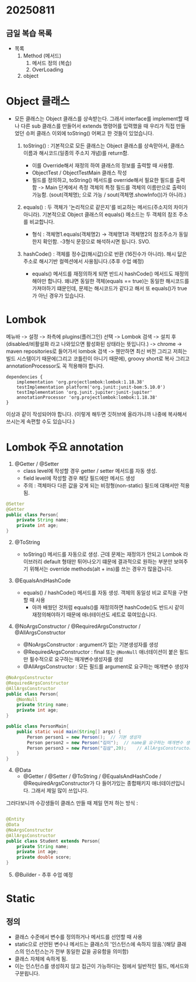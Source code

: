 # 20250811

## 금일 복습 목록
- 목록
    1. Method (메서드)
        1) 메서드 정의 (복습)
        2) OverLoading
    2. object

# Object 클래스
- 모든 클래스는 Object 클래스를 상속받는다. 그래서 interface를 implement할 때나 다른 sub 클래스를 만들어서 extends 명령어를 입력했을 때 우리가 직접 만들었던 슈퍼 클래스 이외에 toString() 어쩌고 한 것들이 있었습니다.
    1. toString() : 기본적으로 모든 클래스는 Object 클래스를 상속맏아서, 클래스 이름과 해시코드(일종의 주소지 개념)를 return함.
        - 이를 Override해서 재정의 하여 클래스의 정보를 출력할 때 사용함.
        - ObjectTest / ObjectTestMain 클래스 작성
        - 필드를 정의하고, toString() 메서드를 override해서 필요한 필드를 출력 함 -> Main 단계에서 측정 객체의 특정 필드를 객체의 이름만으로 출력이 가능함. (sout(객체명); 으로 가능 / sout(객체명.showInfo())가 아니라.)
       
    2. equals() : 두 객체가 '논리적으로 같은지'를 비교하는 메서드(주소지의 차이가 아니라). 기본적으로 Object 클래스의 equals() 메소드는 두 객체의 참조 주소를 비교합니다.
        - 형식 : 객체명1.equals(객체명2) -> 객체명1과 객체명2의 참조주소가 동일한지 확인함. -3형식 문장으로 해석하시면 됩니다. SVO.
    
    3. hashCode() : 객체를 정수값(해시값)으로 반환 (16진수가 아니라). 해시 닶은 주소로 해시기반 컬렉션에서 사용됩니다.(추후 수업 예정)
       - equals() 메서드를 재정의하게 되면 반드시 hashCode() 메서드도 재정의해야만 합니다. 왜냐면 동일한 객체(equals == true)는 동일한 해시코드를 가져야하기 떄문인데, 문제는 해시코드가 같다고 해서 또 equals()가 true가 아닌 경우가 있습니다.

# Lombok
메뉴바 -> 설정 -> 좌측에 plugins(플러그인) 선택 -> Lombok 검색 -> 설치 후 (disabled/비활설화 라고 나와있으면 활성화된 상태라는 뜻입니다.) -> chrome -> maven repositories로 들어가서 lombok 검색 -> 웬만하면 최신 버전
그리고 저희는 빌드 시스템이기 때문에(그리고 코틀린이 아니기 때문에), groovy short로 복사
그리고 annotationProcessor도 꼭 적용해야 합니다.

```
dependencies {
    implementation 'org.projectlombok:lombok:1.18.38'
    testImplementation platform('org.junit:junit-bom:5.10.0')
    testImplementation 'org.junit.jupiter:junit-jupiter'
    annotationProcessor 'org.projectlombok:lombok:1.18.38'
}
```
이상과 같이 작성되어야 합니다. (이렇게 해두면 깃허브에 올라가니까 나중에 복사해서 쓰시는게 속편할 수도 있습니다.)

# Lombok 주요 annotation
1. @Getter / @Setter
    - class level에 작성할 경우 getter / setter 메서드를 자동 생성.
    - field level에 작성할 경우 해당 필드에만 메서드 생성
    - 주의 : 객체마다 다른 값을 갖게 되는 비정형(non-static) 필드에 대해서만 적용됨.

```java
@Setter
@Getter
public class Person{
    private String name;
    private int age;
}
```

2. @ToString
    - toString() 메서드를 자동으로 생성. 근데 문제는 재정의가 안되고 Lombok 라이브러리 default 형태만 튀어나오기 떄문에 결과적으로 원하는 부분만 보여주기 위해서는 override methods(alt + ins)를 쓰는 경우가 많을겁니다.

3. @EqualsAndHashCode
    - equals() / hashCode() 메서드를 자동 생성. 객체의 동일성 비교 로직을 구현할 때 사용
      - 아까 배웠던 것처럼 equals()를 재정의하면 hashCode()도 반드시 같이 재정의해야하기 때문에 애너테이션도 세트로 묶여있습니다.

4. @NoArgsConstructor / @RequiredArgsConstructor / @AllArgsConstructor
    - @NoArgsConstructor : argument가 없는 기본생성자를 생성
    - @RequiredArgsConstructor : final 또는 `@NonNull` 애너테이션이 붙은 필드만 필수적으로 요구하는 매개변수생성자를 생성
    - @AllArgsConstructor : 모든 필드를 argument로 요구하는 매개변수 생성자

```java
@NoArgsConstructor
@RequiredArgsConstructor
@AllArgsConstructor
public class Person{
    @NonNull
    private String name;
    private int age;
}

public class PersonMain{
    public static void main(String[] args) {
        Person person1 = new Person();  // 기본 생성자
        Person person2 = new Person("김이");  // name을 요구하는 매개변수 생성자
        Person person3 = new Person("김삼",20);    // AllArgsConstructor
    }
}
```
4. @Data
    - @Getter / @Setter / @ToString / @EqualsAndHashCode / @RequiredArgsConstructor가 다 들어가있는 종합패키지 애너테이션입니다. 그래서 제일 많이 쓰입니다.

그러다보니까 수강생들이 클래스 만들 때 제일 먼저 하는 방식 : 
```java

@Entity
@Data
@NoArgsConstructor
@AllArgsConstructor
public class Student extends Person{
    private String name;
    private int age;
    private double score;
}
```
5. @Builder - 추후 수업 예정

# Static

## 정의
- 클래스 수준에서 변수를 정의하거나 메서드를 선언할 때 사용
- static으로 선언된 변수나 메서드는 클래스의 '인스턴스에 속하지 않음.'(해당 클래스의 인스턴스는가 전부 동일한 값을 공유함을 의미함)
- 클래스 자체에 속하게 됨.
- 이는 인스턴스를 생성하지 않고 접근이 가능하다는 점에서 일반적인 필드, 메서드와 구분욉니다.